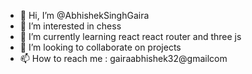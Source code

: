 - 👋 Hi, I’m @AbhishekSinghGaira
- 👀 I’m interested in chess
- 🌱 I’m currently learning react react router and three js
- 💞️ I’m looking to collaborate on projects
- 📫 How to reach me : gairaabhishek32@gmailcom

